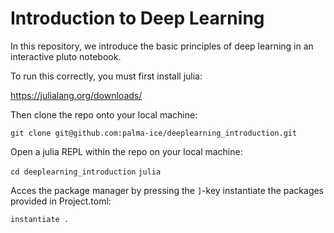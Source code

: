 # Introduction to Deep Learning

In this repository, we introduce the basic principles of deep learning in an interactive pluto notebook.

To run this correctly, you must first install julia:

https://julialang.org/downloads/

Then clone the repo onto your local machine:

`git clone git@github.com:palma-ice/deeplearning_introduction.git`

Open a julia REPL within the repo on your local machine:

`cd deeplearning_introduction`
`julia`

Acces the package manager by pressing the `]`-key instantiate the packages provided in Project.toml:

`instantiate .`
